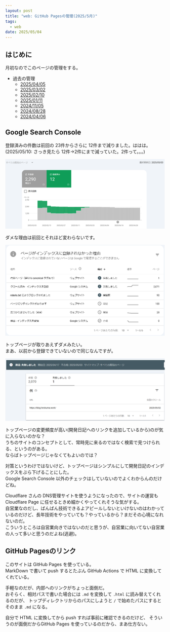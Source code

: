 ```yaml
---
layout: post
title: "web: GitHub Pagesの管理(2025/5月)"
tags:
  - web
date: 2025/05/04
---
```


## はじめに

月初なのでこのページの管理をする。

* 過去の管理
  * [2025/04/05](/2025/04/20250405-web.html)
  * [2025/03/02](/2025/03/20250302-web.html)
  * [2025/02/10](/2025/02/20250210-web.html)
  * [2025/01/11](/2025/01/20250111-web.html)
  * [2024/11/05](/2024/11/20241105-web.html)
  * [2024/08/28](/2024/08/20240828-ghp.html)
  * [2024/04/06](/2024/04/20240406-githubio.html)

## Google Search Console

登録済みの件数は前回の 23件からさらに 12件まで減りました。ははは。  
(2025/05/10: さっき見たら 12件→2件にまで減っていた。2件って。。。)

![image](images/20250504a-1.png)

ダメな理由は前回とそれほど変わらないです。

![image](images/20250504a-3.png)

トップページが取りあえずダメみたい。  
まあ、以前から登録できていないので同じなんですが。

![image](images/20250504a-2.png)

トップページの変更頻度が高い(開発日記へのリンクを追加しているから)のが気に入らないのかな？  
うちのサイトのコンセプトとして、常時見に来るのではなく検索で見つけられる、というのがある。  
ならばトップページじゃなくてもよいのでは？

対策というわけではないけど、トップページはシンプルにして開発日記のインデックスをぶら下げることにした。  
Google Search Console 以外のチェックはしていないのでよくわからんのだけどね。

Cloudflare さんの DNS管理サイトを使うようになったので、サイトの運営も Cloudflare Page に任せるときめ細かくやってくれそうな気がする。  
自営業なのだし、ばんばん技術できるよアピールしないといけないのはわかっているのだけど、長年技術をやっていても？やっているから？まだその心境になれないのだ。  
こういうところは自営業向きではないのだと思うが、自営業に向いてない自営業の人って多いと思うのだよね(逃避)。

## GitHub Pagesのリンク

このサイトは GitHub Pages を使っている。  
MarkDown で書いて push するとたぶん GitHub Actions で HTML に変換してくれている。  

手軽なのだが、内部へのリンクがちょっと面倒だ。  
おそらく、相対パスで書いた場合には `.md` を変換して `.html` に読み替えてくれるのだが、
トップディレクトリからのパスにしようと `/` で始めたパスにするとそのまま `.md` になる。  

自分で HTML に変換してから push すれば事前に確認できるのだけど、
そういうのが面倒だからGitHub Pages を使っているのだから、まあ仕方ない。
